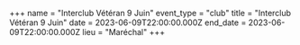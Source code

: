 +++
name = "Interclub Vétéran 9 Juin"
event_type = "club"
title = "Interclub Vétéran 9 Juin"
date = 2023-06-09T22:00:00.000Z
end_date = 2023-06-09T22:00:00.000Z
lieu = "Maréchal"
+++

